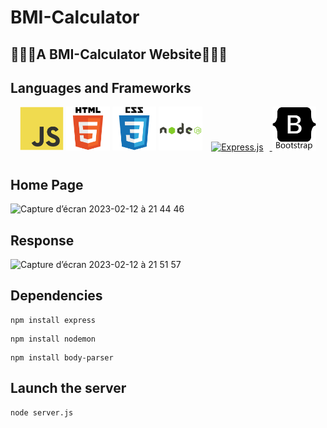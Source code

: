 # BMI-Calculator
## 🏋🏿‍♂️A BMI-Calculator Website🏋🏿‍♂️
## Languages and Frameworks
<p align="center">
<a href="https://developer.mozilla.org/en-US/docs/Web/JavaScript" target="_blank" rel="noreferrer"> 
<img src="https://raw.githubusercontent.com/devicons/devicon/master/icons/javascript/javascript-original.svg" alt="javascript" width="70" height="70"/></a>
<a href="https://www.w3.org/html/" target="_blank" rel="noreferrer"> 
<img src="https://raw.githubusercontent.com/devicons/devicon/master/icons/html5/html5-original-wordmark.svg" alt="html5" width="70" height="70"/></a> 
<a href="https://www.w3schools.com/css/" target="_blank" rel="noreferrer"> 
<img src="https://raw.githubusercontent.com/devicons/devicon/master/icons/css3/css3-original-wordmark.svg" alt="css3" width="70" height="70"/></a>
<a href="https://nodejs.org" target="_blank" rel="noreferrer">
<img src="https://raw.githubusercontent.com/devicons/devicon/master/icons/nodejs/nodejs-original-wordmark.svg" alt="nodejs" width="70" height="70"/></a>
<a href="https://expressjs.com/" target="_blank"><img style="margin: 10px" src="https://user-images.githubusercontent.com/86270481/217801309-f1bc1b9e-fff5-44f6-85a7-266e85eb68e4.png" alt="Express.js" height="70" /> </a>
<a href="https://getbootstrap.com" target="_blank" rel="noreferrer">
<img src="https://raw.githubusercontent.com/devicons/devicon/master/icons/bootstrap/bootstrap-plain-wordmark.svg" alt="bootstrap" width="70" height="70"/></a>
</p>

 ## Home Page
 <img width="1432" alt="Capture d’écran 2023-02-12 à 21 44 46" src="https://user-images.githubusercontent.com/86270481/218336096-5c0d2565-764a-46d3-aadd-124807754c7e.png">
 
## Response
<img width="1426" alt="Capture d’écran 2023-02-12 à 21 51 57" src="https://user-images.githubusercontent.com/86270481/218336430-cbc359a6-ce8d-4a07-b672-29f4c862e93b.png">


## Dependencies
```
npm install express
```

```
npm install nodemon
```

```
npm install body-parser
```


## Launch the server
```
node server.js
```
